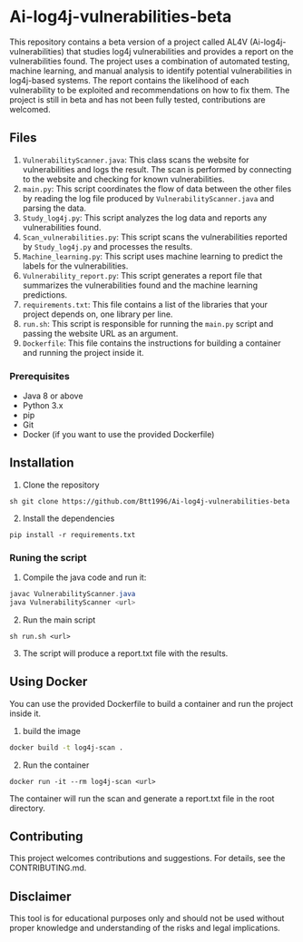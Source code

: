 # Ai-log4j-vulnerabilities-beta
This repository contains a beta version of a project called AL4V (Ai-log4j-vulnerabilities) that studies log4j vulnerabilities and provides a report on the vulnerabilities found. The project uses a combination of automated testing, machine learning, and manual analysis to identify potential vulnerabilities in log4j-based systems. The report contains the likelihood of each vulnerability to be exploited and recommendations on how to fix them. The project is still in beta and has not been fully tested, contributions are welcomed.


## Files
1. `VulnerabilityScanner.java`: This class scans the website for vulnerabilities and logs the result. The scan is performed by connecting to the website and checking for known vulnerabilities.
2. `main.py`: This script coordinates the flow of data between the other files by reading the log file produced by `VulnerabilityScanner.java` and parsing the data.
3. `Study_log4j.py`: This script analyzes the log data and reports any vulnerabilities found.
4. `Scan_vulnerabilities.py`: This script scans the vulnerabilities reported by `Study_log4j.py` and processes the results.
5. `Machine_learning.py`: This script uses machine learning to predict the labels for the vulnerabilities.
6. `Vulnerability_report.py`: This script generates a report file that summarizes the vulnerabilities found and the machine learning predictions.
7. `requirements.txt`: This file contains a list of the libraries that your project depends on, one library per line.
8. `run.sh`: This script is responsible for running the `main.py` script and passing the website URL as an argument.
9. `Dockerfile`: This file contains the instructions for building a container and running the project inside it.



### Prerequisites

- Java 8 or above 
- Python 3.x 
- pip
- Git
- Docker (if you want to use the provided Dockerfile)

## Installation

1. Clone the repository 
```
sh git clone https://github.com/Btt1996/Ai-log4j-vulnerabilities-beta
```
2. Install the dependencies
```
pip install -r requirements.txt
```
### Runing the script
1. Compile the java code and run it:
```java 
javac VulnerabilityScanner.java
java VulnerabilityScanner <url>
```
2. Run the main script
```
sh run.sh <url>
```
3. The script will produce a report.txt file with the results.

## Using Docker
You can use the provided Dockerfile to build a container and run the project inside it.
1. build the image
```sh
docker build -t log4j-scan .
```
2. Run the container
```
docker run -it --rm log4j-scan <url>
```
The container will run the scan and generate a report.txt file in the root directory.
## Contributing
This project welcomes contributions and suggestions. For details, see the CONTRIBUTING.md.
## Disclaimer
This tool is for educational purposes only and should not be used without proper knowledge and understanding of the risks and legal implications.

